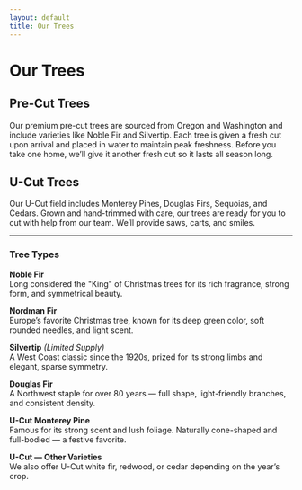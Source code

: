 ```yaml
---
layout: default
title: Our Trees
---
```


# Our Trees

## Pre-Cut Trees

Our premium pre-cut trees are sourced from Oregon and Washington and include varieties like Noble Fir and Silvertip. Each tree is given a fresh cut upon arrival and placed in water to maintain peak freshness. Before you take one home, we’ll give it another fresh cut so it lasts all season long.

## U-Cut Trees

Our U-Cut field includes Monterey Pines, Douglas Firs, Sequoias, and Cedars. Grown and hand-trimmed with care, our trees are ready for you to cut with help from our team. We’ll provide saws, carts, and smiles.

---

### Tree Types

**Noble Fir**  
Long considered the "King" of Christmas trees for its rich fragrance, strong form, and symmetrical beauty.

**Nordman Fir**  
Europe’s favorite Christmas tree, known for its deep green color, soft rounded needles, and light scent.

**Silvertip** *(Limited Supply)*  
A West Coast classic since the 1920s, prized for its strong limbs and elegant, sparse symmetry.

**Douglas Fir**  
A Northwest staple for over 80 years — full shape, light-friendly branches, and consistent density.

**U-Cut Monterey Pine**  
Famous for its strong scent and lush foliage. Naturally cone-shaped and full-bodied — a festive favorite.

**U-Cut — Other Varieties**  
We also offer U-Cut white fir, redwood, or cedar depending on the year’s crop.
